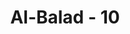 ---
title: "Al-Balad - 10"
no: 10
arabic_no: ١٠
ayah: وَهَدَيْنٰهُ النَّجْدَيْنِۙ
translation: "Dan Kami telah menunjukkan kepadanya dua jalan (kebajikan dan kejahatan),"
tafsir: "Allah selanjutnya bertanya mengenai orang itu, \"Tidakkah Kami beri ia dua mata?\" Artinya, untuk dapat mencari kekayaan, ia perlu dua mata, lalu siapakah yang memberinya dua mata itu bila bukan Allah? Untuk mencari rezeki ia perlu berbicara, lalu siapakah yang telah memberinya lidah dan dua bibir untuk mampu bicara? Dalam membesarkannya, ia telah menyusu pada kedua susu ibunya, siapakah yang telah menyediakan air susu ibunya itu bila bukan Allah? Dengan demikian, keberhasilannya adalah karena bantuan dan kasih sayang Allah. Oleh karena itu, ia tidak perlu menyombongkan dirinya karena hartanya.\n\nDi samping itu, mata, lidah, dan nafsu adalah nikmat Allah kepadanya yang tiada taranya. Ia akan bertemu dengan dua jalan yang disediakan Allah, yaitu jalan yang benar dan jalan yang salah. Ia perlu menggunakan mata, lidah, dan nafsu itu untuk jalan yang diridai oleh Allah."
---